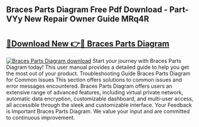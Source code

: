 ## Braces Parts Diagram Free Pdf Download - Part-VYy New Repair Owner Guide MRq4R

# <h2><a href="http://dfoozml.blite.top/?on=Braces+Parts+Diagram">🔗Download New 👉🔴 Braces Parts Diagram</a></h2>

[![Braces Parts Diagram download](https://i.imgur.com/lujVjoI.png)](http://dfoozml.blite.top/?on=Braces+Parts+Diagram)
Start your journey with Braces Parts Diagram today! This user manual provides a detailed guide to help you get the most out of your product. Troubleshooting Guide Braces Parts Diagram for Common Issues This section offers solutions to common issues and error messages encountered. Braces Parts Diagram offers users an extensive range of advanced features, including virtual private network, automatic data encryption, customizable dashboard, and multi-user access, all accessible through the sleek and customizable interface. Your Feedback is Important Braces Parts Diagram. We value your input and are committed to continuous improvement.
